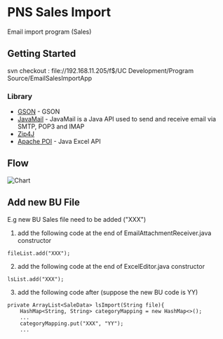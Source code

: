 # PNS Sales Import 
Email import program (Sales)

## Getting Started
svn checkout : file://192.168.11.205/f$/UC Development/Program Source/EmailSalesImportApp

### Library

* [GSON](https://github.com/google/gson) - GSON
* [JavaMail](https://mvnrepository.com/artifact/javax.mail/mail/1.4) - JavaMail is a Java API used to send and receive email via SMTP, POP3 and IMAP
* [Zip4J](http://www.lingala.net/zip4j/)
* [Apache POI](https://poi.apache.org/) - Java Excel API

## Flow

![Chart](https://holland.pk/uptow/i4/bf9133c60a9632da68d8a5f2c9bbe741.png)


## Add new BU File

E.g new BU Sales file need to be added ("XXX")

1. add the following code at the end of EmailAttachmentReceiver.java constructor

```
fileList.add("XXX");
```

2. add the following code at the end of ExcelEditor.java constructor

```
lsList.add("XXX");
```

3. add the following code after (suppose the new BU code is YY)

```
private ArrayList<SaleData> lsImport(String file){
	HashMap<String, String> categoryMapping = new HashMap<>();
	...
	categoryMapping.put("XXX", "YY");
	...
```
